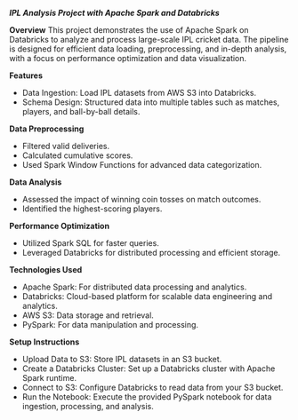 _**IPL Analysis Project with Apache Spark and Databricks**_

**Overview**
This project demonstrates the use of Apache Spark on Databricks to analyze and process large-scale IPL cricket data. The pipeline is designed for efficient data loading, preprocessing, and in-depth analysis, with a focus on performance optimization and data visualization.

**Features**
+ Data Ingestion: Load IPL datasets from AWS S3 into Databricks.
+ Schema Design: Structured data into multiple tables such as matches, players, and ball-by-ball details.

**Data Preprocessing**
+ Filtered valid deliveries.
+ Calculated cumulative scores.
+ Used Spark Window Functions for advanced data categorization.

**Data Analysis**
+ Assessed the impact of winning coin tosses on match outcomes.
+ Identified the highest-scoring players.

**Performance Optimization**
+ Utilized Spark SQL for faster queries.
+ Leveraged Databricks for distributed processing and efficient storage.
  
**Technologies Used**
+ Apache Spark: For distributed data processing and analytics.
+ Databricks: Cloud-based platform for scalable data engineering and analytics.
+ AWS S3: Data storage and retrieval.
+ PySpark: For data manipulation and processing.

**Setup Instructions**
+ Upload Data to S3: Store IPL datasets in an S3 bucket.
+ Create a Databricks Cluster: Set up a Databricks cluster with Apache Spark runtime.
+ Connect to S3: Configure Databricks to read data from your S3 bucket.
+ Run the Notebook: Execute the provided PySpark notebook for data ingestion, processing, and analysis.
